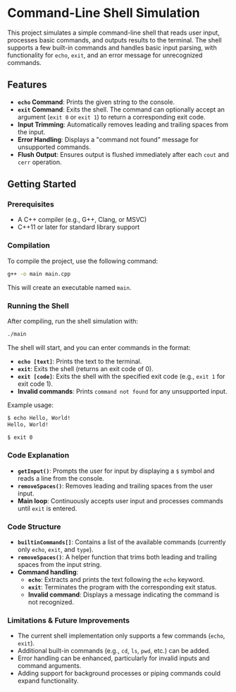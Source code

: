 # Command-Line Shell Simulation

This project simulates a simple command-line shell that reads user input, processes basic commands, and outputs results to the terminal. The shell supports a few built-in commands and handles basic input parsing, with functionality for `echo`, `exit`, and an error message for unrecognized commands.

## Features
- **`echo` Command**: Prints the given string to the console.
- **`exit` Command**: Exits the shell. The command can optionally accept an argument (`exit 0` or `exit 1`) to return a corresponding exit code.
- **Input Trimming**: Automatically removes leading and trailing spaces from the input.
- **Error Handling**: Displays a "command not found" message for unsupported commands.
- **Flush Output**: Ensures output is flushed immediately after each `cout` and `cerr` operation.

## Getting Started

### Prerequisites
- A C++ compiler (e.g., G++, Clang, or MSVC)
- C++11 or later for standard library support

### Compilation

To compile the project, use the following command:

```bash
g++ -o main main.cpp
```

This will create an executable named `main`.

### Running the Shell

After compiling, run the shell simulation with:

```bash
./main
```

The shell will start, and you can enter commands in the format:

- **`echo [text]`**: Prints the text to the terminal.
- **`exit`**: Exits the shell (returns an exit code of 0).
- **`exit [code]`**: Exits the shell with the specified exit code (e.g., `exit 1` for exit code 1).
- **Invalid commands**: Prints `command not found` for any unsupported input.

Example usage:

```bash
$ echo Hello, World!
Hello, World!

$ exit 0
```

### Code Explanation

- **`getInput()`**: Prompts the user for input by displaying a `$` symbol and reads a line from the console.
- **`removeSpaces()`**: Removes leading and trailing spaces from the user input.
- **Main loop**: Continuously accepts user input and processes commands until `exit` is entered.

### Code Structure

- **`builtinCommands[]`**: Contains a list of the available commands (currently only `echo`, `exit`, and `type`).
- **`removeSpaces()`**: A helper function that trims both leading and trailing spaces from the input string.
- **Command handling**:
  - **`echo`**: Extracts and prints the text following the `echo` keyword.
  - **`exit`**: Terminates the program with the corresponding exit status.
  - **Invalid command**: Displays a message indicating the command is not recognized.


### Limitations & Future Improvements
- The current shell implementation only supports a few commands (`echo`, `exit`).
- Additional built-in commands (e.g., `cd`, `ls`, `pwd`, etc.) can be added.
- Error handling can be enhanced, particularly for invalid inputs and command arguments.
- Adding support for background processes or piping commands could expand functionality.
